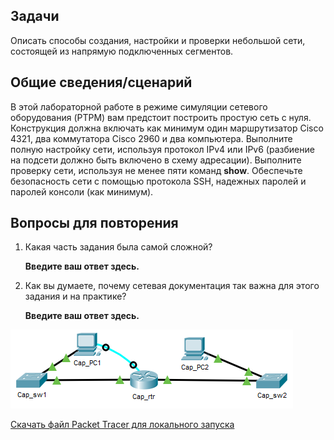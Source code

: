 ## Задачи

Описать способы создания, настройки и проверки небольшой сети, состоящей из напрямую подключенных сегментов.

## Общие сведения/сценарий

В этой лабораторной работе в режиме симуляции сетевого оборудования (PTPM) вам предстоит построить простую сеть с нуля. Конструкция должна включать как минимум один маршрутизатор Cisco 4321, два коммутатора Cisco 2960 и два компьютера. Выполните полную настройку сети, используя протокол IPv4 или IPv6 (разбиение на подсети должно быть включено в схему адресации). Выполните проверку сети, используя не менее пяти команд **show**. Обеспечьте безопасность сети с помощью протокола SSH, надежных паролей и паролей консоли (как минимум).

## Вопросы для повторения

1.  Какая часть задания была самой сложной?

    **Введите ваш ответ здесь.**

2.  Как вы думаете, почему сетевая документация так важна для этого задания и на практике?

    **Введите ваш ответ здесь.**

![The topology has 2 PCs, two switches, and a router.PC1 is connected to SW1 with a console cable to the router. PC2 is connected to SW2 and both SW1 and SW2 are connected to different interfaces of the router.](./assets/topology.png)

[Скачать файл Packet Tracer для локального запуска](./assets/17.8.1-packet-tracer---design-and-build-a-small-network---physical-mode_ru-RU.pka)
